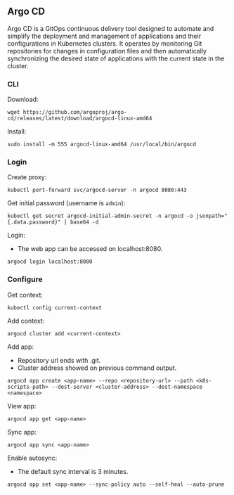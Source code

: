 ## Argo CD

Argo CD is a GitOps continuous delivery tool designed to automate and simplify the deployment and management of applications and their configurations in Kubernetes clusters. It operates by monitoring Git repositories for changes in configuration files and then automatically synchronizing the desired state of applications with the current state in the cluster. 

### CLI

Download:

```
wget https://github.com/argoproj/argo-cd/releases/latest/download/argocd-linux-amd64
```

Install:

```
sudo install -m 555 argocd-linux-amd64 /usr/local/bin/argocd
```

### Login

Create proxy:

```
kubectl port-forward svc/argocd-server -n argocd 8080:443
```

Get initial password (username is `admin`):

```
kubectl get secret argocd-initial-admin-secret -n argocd -o jsonpath="{.data.password}" | base64 -d
```

Login:

- The web app can be accessed on localhost:8080.

```
argocd login localhost:8080
```

### Configure

Get context:

```
kubectl config current-context
```

Add context:

```
argocd cluster add <current-context>
```

Add app:

- Repository url ends with .git.
- Cluster address showed on previous command output.

```
argocd app create <app-name> --repo <repository-url> --path <k8s-scripts-path> --dest-server <cluster-address> --dest-namespace <namespace>
```

View app:

```
argocd app get <app-name>
```

Sync app:

```
argocd app sync <app-name>
```

Enable autosync:

- The default sync interval is 3 minutes.

```
argocd app set <app-name> --sync-policy auto --self-heal --auto-prune
```

